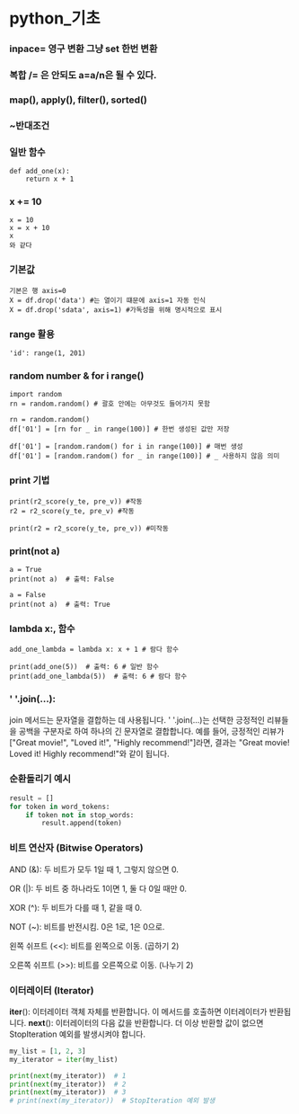 python_기초
=============

### inpace= 영구 변환 그냥 set 한번 변환

### 복합 /= 은 안되도 a=a/n은 될 수 있다.

### map(), apply(), filter(), sorted()

### ~반대조건

### 일반 함수
```
def add_one(x):
    return x + 1 

```

### x += 10
```
x = 10
x = x + 10
x
와 같다
```

### 기본값
```
기본은 행 axis=0 
X = df.drop('data') #는 열이기 떄문에 axis=1 자동 인식
X = df.drop('sdata', axis=1) #가독성을 위해 명시적으로 표시
```

### range 활용
```
'id': range(1, 201)
```

### random number & for i range()
```
import random
rn = random.random() # 괄호 안에는 아무것도 들어가지 못함
```
```
rn = random.random()
df['01'] = [rn for _ in range(100)] # 한번 생성된 값만 저장

df['01'] = [random.random() for i in range(100)] # 매번 생성
df['01'] = [random.random() for _ in range(100)] # _ 사용하지 않음 의미

```

### print 기법
```
print(r2_score(y_te, pre_v)) #작동
r2 = r2_score(y_te, pre_v) #작동

print(r2 = r2_score(y_te, pre_v)) #미작동
```

### print(not a) 
```
a = True
print(not a)  # 출력: False

a = False
print(not a)  # 출력: True
```

### lambda x:, 함수 
```
add_one_lambda = lambda x: x + 1 # 람다 함수

print(add_one(5))  # 출력: 6 # 일반 함수
print(add_one_lambda(5))  # 출력: 6 # 람다 함수
```

### ' '.join(...):

join 메서드는 문자열을 결합하는 데 사용됩니다.
' '.join(...)는 선택한 긍정적인 리뷰들을 공백을 구분자로 하여 하나의 긴 문자열로 결합합니다.
예를 들어, 긍정적인 리뷰가 ["Great movie!", "Loved it!", "Highly recommend!"]라면, 결과는 "Great movie! Loved it! Highly recommend!"와 같이 됩니다.


###  순환돌리기 예시
```py
result = []
for token in word_tokens: 
    if token not in stop_words: 
        result.append(token) 
```

### 비트 연산자 (Bitwise Operators)

AND (&): 두 비트가 모두 1일 때 1, 그렇지 않으면 0.

OR (|): 두 비트 중 하나라도 1이면 1, 둘 다 0일 때만 0.

XOR (^): 두 비트가 다를 때 1, 같을 때 0.

NOT (~): 비트를 반전시킴. 0은 1로, 1은 0으로.

왼쪽 쉬프트 (<<): 비트를 왼쪽으로 이동. (곱하기 2)

오른쪽 쉬프트 (>>): 비트를 오른쪽으로 이동. (나누기 2)

### 이터레이터 (Iterator)

__iter__(): 이터레이터 객체 자체를 반환합니다. 이 메서드를 호출하면 이터레이터가 반환됩니다.
__next__(): 이터레이터의 다음 값을 반환합니다. 더 이상 반환할 값이 없으면 StopIteration 예외를 발생시켜야 합니다.

```py
my_list = [1, 2, 3]
my_iterator = iter(my_list)

print(next(my_iterator))  # 1
print(next(my_iterator))  # 2
print(next(my_iterator))  # 3
# print(next(my_iterator))  # StopIteration 예외 발생
```